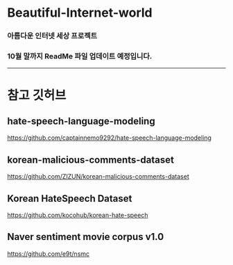 # Beautiful-Internet-world
### 아름다운 인터넷 세상 프로젝트

### 10월 말까지 ReadMe 파일 업데이트 예정입니다.

---

# 참고 깃허브

## hate-speech-language-modeling
https://github.com/captainnemo9292/hate-speech-language-modeling

## korean-malicious-comments-dataset
https://github.com/ZIZUN/korean-malicious-comments-dataset

## Korean HateSpeech Dataset
https://github.com/kocohub/korean-hate-speech

## Naver sentiment movie corpus v1.0
https://github.com/e9t/nsmc
